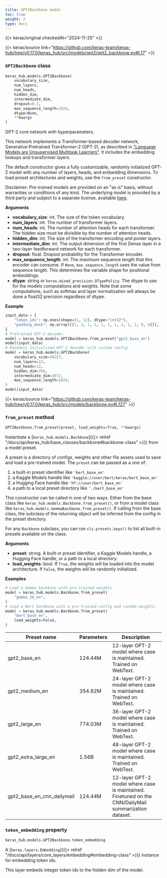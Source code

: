 ```yaml
---
title: GPT2Backbone model
toc: true
weight: 2
type: docs
---
```


{{< keras/original checkedAt="2024-11-25" >}}

{{< keras/source link="https://github.com/keras-team/keras-hub/tree/v0.17.0/keras_hub/src/models/gpt2/gpt2_backbone.py#L17" >}}

### `GPT2Backbone` class

```python
keras_hub.models.GPT2Backbone(
    vocabulary_size,
    num_layers,
    num_heads,
    hidden_dim,
    intermediate_dim,
    dropout=0.1,
    max_sequence_length=1024,
    dtype=None,
    **kwargs
)
```

GPT-2 core network with hyperparameters.

This network implements a Transformer-based decoder network,
Generative Pretrained Transformer-2 (GPT-2), as described in
["Language Models are Unsupervised Multitask Learners"](https://cdn.openai.com/better-language-models/language_models_are_unsupervised_multitask_learners.pdf).
It includes the embedding lookups and transformer layers.

The default constructor gives a fully customizable, randomly initialized
GPT-2 model with any number of layers, heads, and embedding
dimensions. To load preset architectures and weights, use the `from_preset`
constructor.

Disclaimer: Pre-trained models are provided on an "as is" basis, without
warranties or conditions of any kind. The underlying model is provided by a
third party and subject to a separate license, available
[here](https://github.com/openai/gpt-2).

**Arguments**

- **vocabulary_size**: int. The size of the token vocabulary.
- **num_layers**: int. The number of transformer layers.
- **num_heads**: int. The number of attention heads for each transformer.
  The hidden size must be divisible by the number of attention heads.
- **hidden_dim**: int. The size of the transformer encoding and pooler layers.
- **intermediate_dim**: int. The output dimension of the first Dense layer in
  a two-layer feedforward network for each transformer.
- **dropout**: float. Dropout probability for the Transformer encoder.
- **max_sequence_length**: int. The maximum sequence length that this encoder
  can consume. If `None`, `max_sequence_length` uses the value from
  sequence length. This determines the variable shape for positional
  embeddings.
- **dtype**: string or `keras.mixed_precision.DTypePolicy`. The dtype to use
  for the models computations and weights. Note that some
  computations, such as softmax and layer normalization will always
  be done a float32 precision regardless of dtype.

**Example**

```python
input_data = {
    "token_ids": np.ones(shape=(1, 12), dtype="int32"),
    "padding_mask": np.array([[1, 1, 1, 1, 1, 1, 1, 1, 1, 1, 0, 0]]),
}
# Pretrained GPT-2 decoder.
model = keras_hub.models.GPT2Backbone.from_preset("gpt2_base_en")
model(input_data)
# Randomly initialized GPT-2 decoder with custom config.
model = keras_hub.models.GPT2Backbone(
    vocabulary_size=50257,
    num_layers=12,
    num_heads=12,
    hidden_dim=768,
    intermediate_dim=3072,
    max_sequence_length=1024,
)
model(input_data)
```

{{< keras/source link="https://github.com/keras-team/keras-hub/tree/v0.17.0/keras_hub/src/models/backbone.py#L127" >}}

### `from_preset` method

```python
GPT2Backbone.from_preset(preset, load_weights=True, **kwargs)
```

Instantiate a [`keras_hub.models.Backbone`]({{< relref "/docs/api/keras_hub/base_classes/backbone#backbone-class" >}}) from a model preset.

A preset is a directory of configs, weights and other file assets used
to save and load a pre-trained model. The `preset` can be passed as a
one of:

1. a built-in preset identifier like `'bert_base_en'`
2. a Kaggle Models handle like `'kaggle://user/bert/keras/bert_base_en'`
3. a Hugging Face handle like `'hf://user/bert_base_en'`
4. a path to a local preset directory like `'./bert_base_en'`

This constructor can be called in one of two ways. Either from the base
class like `keras_hub.models.Backbone.from_preset()`, or from
a model class like `keras_hub.models.GemmaBackbone.from_preset()`.
If calling from the base class, the subclass of the returning object
will be inferred from the config in the preset directory.

For any `Backbone` subclass, you can run `cls.presets.keys()` to list
all built-in presets available on the class.

**Arguments**

- **preset**: string. A built-in preset identifier, a Kaggle Models
  handle, a Hugging Face handle, or a path to a local directory.
- **load_weights**: bool. If `True`, the weights will be loaded into the
  model architecture. If `False`, the weights will be randomly
  initialized.

**Examples**

```python
# Load a Gemma backbone with pre-trained weights.
model = keras_hub.models.Backbone.from_preset(
    "gemma_2b_en",
)
# Load a Bert backbone with a pre-trained config and random weights.
model = keras_hub.models.Backbone.from_preset(
    "bert_base_en",
    load_weights=False,
)
```

| Preset name                | Parameters | Description                                                                                          |
| -------------------------- | ---------- | ---------------------------------------------------------------------------------------------------- |
| gpt2_base_en               | 124.44M    | 12-layer GPT-2 model where case is maintained. Trained on WebText.                                   |
| gpt2_medium_en             | 354.82M    | 24-layer GPT-2 model where case is maintained. Trained on WebText.                                   |
| gpt2_large_en              | 774.03M    | 36-layer GPT-2 model where case is maintained. Trained on WebText.                                   |
| gpt2_extra_large_en        | 1.56B      | 48-layer GPT-2 model where case is maintained. Trained on WebText.                                   |
| gpt2_base_en_cnn_dailymail | 124.44M    | 12-layer GPT-2 model where case is maintained. Finetuned on the CNN/DailyMail summarization dataset. |

### `token_embedding` property

```python
keras_hub.models.GPT2Backbone.token_embedding
```

A [`keras.layers.Embedding`]({{< relref "/docs/api/layers/core_layers/embedding#embedding-class" >}}) instance for embedding token ids.

This layer embeds integer token ids to the hidden dim of the model.
